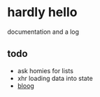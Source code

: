 # hardly hello
documentation and a log

## todo
- ask homies for lists
- xhr loading data into state
- [bloog](https://github.com/jongacnik/bloog)